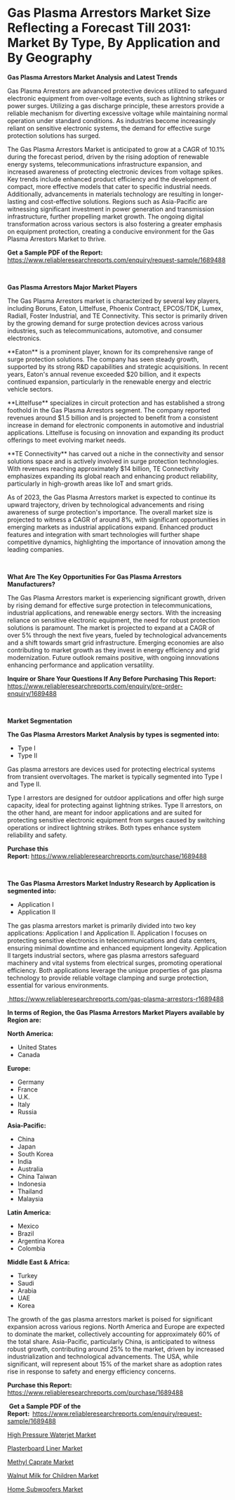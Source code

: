 <p><h1>Gas Plasma Arrestors Market Size Reflecting a Forecast Till 2031: Market By Type, By Application and By Geography</h1></p><p><strong>Gas Plasma Arrestors Market Analysis and Latest Trends</strong></p>
<p><p>Gas Plasma Arrestors are advanced protective devices utilized to safeguard electronic equipment from over-voltage events, such as lightning strikes or power surges. Utilizing a gas discharge principle, these arrestors provide a reliable mechanism for diverting excessive voltage while maintaining normal operation under standard conditions. As industries become increasingly reliant on sensitive electronic systems, the demand for effective surge protection solutions has surged.</p><p>The Gas Plasma Arrestors Market is anticipated to grow at a CAGR of 10.1% during the forecast period, driven by the rising adoption of renewable energy systems, telecommunications infrastructure expansion, and increased awareness of protecting electronic devices from voltage spikes. Key trends include enhanced product efficiency and the development of compact, more effective models that cater to specific industrial needs. Additionally, advancements in materials technology are resulting in longer-lasting and cost-effective solutions. Regions such as Asia-Pacific are witnessing significant investment in power generation and transmission infrastructure, further propelling market growth. The ongoing digital transformation across various sectors is also fostering a greater emphasis on equipment protection, creating a conducive environment for the Gas Plasma Arrestors Market to thrive.</p></p>
<p><strong>Get a Sample PDF of the Report:&nbsp;</strong> <a href="https://www.reliableresearchreports.com/enquiry/request-sample/1689488?utm_campaign=24&utm_medium=2&utm_source=Github&utm_content=ia&utm_term=19102024&utm_id=gas-plasma-arrestors">https://www.reliableresearchreports.com/enquiry/request-sample/1689488</a></p>
<p>&nbsp;</p>
<p><strong>Gas Plasma Arrestors Major Market Players</strong></p>
<p><p>The Gas Plasma Arrestors market is characterized by several key players, including Boruns, Eaton, Littelfuse, Phoenix Contract, EPCOS/TDK, Lumex, Radiall, Foster Industrial, and TE Connectivity. This sector is primarily driven by the growing demand for surge protection devices across various industries, such as telecommunications, automotive, and consumer electronics.</p><p>**Eaton** is a prominent player, known for its comprehensive range of surge protection solutions. The company has seen steady growth, supported by its strong R&D capabilities and strategic acquisitions. In recent years, Eaton's annual revenue exceeded $20 billion, and it expects continued expansion, particularly in the renewable energy and electric vehicle sectors.</p><p>**Littelfuse** specializes in circuit protection and has established a strong foothold in the Gas Plasma Arrestors segment. The company reported revenues around $1.5 billion and is projected to benefit from a consistent increase in demand for electronic components in automotive and industrial applications. Littelfuse is focusing on innovation and expanding its product offerings to meet evolving market needs.</p><p>**TE Connectivity** has carved out a niche in the connectivity and sensor solutions space and is actively involved in surge protection technologies. With revenues reaching approximately $14 billion, TE Connectivity emphasizes expanding its global reach and enhancing product reliability, particularly in high-growth areas like IoT and smart grids.</p><p>As of 2023, the Gas Plasma Arrestors market is expected to continue its upward trajectory, driven by technological advancements and rising awareness of surge protection's importance. The overall market size is projected to witness a CAGR of around 8%, with significant opportunities in emerging markets as industrial applications expand. Enhanced product features and integration with smart technologies will further shape competitive dynamics, highlighting the importance of innovation among the leading companies.</p></p>
<p>&nbsp;</p>
<p><strong>What Are The Key Opportunities For Gas Plasma Arrestors Manufacturers?</strong></p>
<p><p>The Gas Plasma Arrestors market is experiencing significant growth, driven by rising demand for effective surge protection in telecommunications, industrial applications, and renewable energy sectors. With the increasing reliance on sensitive electronic equipment, the need for robust protection solutions is paramount. The market is projected to expand at a CAGR of over 5% through the next five years, fueled by technological advancements and a shift towards smart grid infrastructure. Emerging economies are also contributing to market growth as they invest in energy efficiency and grid modernization. Future outlook remains positive, with ongoing innovations enhancing performance and application versatility.</p></p>
<p><strong>Inquire or Share Your Questions If Any Before Purchasing This Report:</strong> <a href="https://www.reliableresearchreports.com/enquiry/pre-order-enquiry/1689488?utm_campaign=24&utm_medium=2&utm_source=Github&utm_content=ia&utm_term=19102024&utm_id=gas-plasma-arrestors">https://www.reliableresearchreports.com/enquiry/pre-order-enquiry/1689488</a></p>
<p>&nbsp;</p>
<p><strong>Market Segmentation</strong></p>
<p><strong>The Gas Plasma Arrestors Market Analysis by types is segmented into:</strong></p>
<p><ul><li>Type I</li><li>Type II</li></ul></p>
<p><p>Gas plasma arrestors are devices used for protecting electrical systems from transient overvoltages. The market is typically segmented into Type I and Type II. </p><p>Type I arrestors are designed for outdoor applications and offer high surge capacity, ideal for protecting against lightning strikes. Type II arrestors, on the other hand, are meant for indoor applications and are suited for protecting sensitive electronic equipment from surges caused by switching operations or indirect lightning strikes. Both types enhance system reliability and safety.</p></p>
<p><strong>Purchase this Report:&nbsp;</strong><a href="https://www.reliableresearchreports.com/purchase/1689488?utm_campaign=24&utm_medium=2&utm_source=Github&utm_content=ia&utm_term=19102024&utm_id=gas-plasma-arrestors">https://www.reliableresearchreports.com/purchase/1689488</a></p>
<p>&nbsp;</p>
<p><strong>The Gas Plasma Arrestors Market Industry Research by Application is segmented into:</strong></p>
<p><ul><li>Application I</li><li>Application II</li></ul></p>
<p><p>The gas plasma arrestors market is primarily divided into two key applications: Application I and Application II. Application I focuses on protecting sensitive electronics in telecommunications and data centers, ensuring minimal downtime and enhanced equipment longevity. Application II targets industrial sectors, where gas plasma arrestors safeguard machinery and vital systems from electrical surges, promoting operational efficiency. Both applications leverage the unique properties of gas plasma technology to provide reliable voltage clamping and surge protection, essential for various environments.</p></p>
<p><a href="https://www.reliableresearchreports.com/gas-plasma-arrestors-r1689488?utm_campaign=24&utm_medium=2&utm_source=Github&utm_content=ia&utm_term=19102024&utm_id=gas-plasma-arrestors">&nbsp;https://www.reliableresearchreports.com/gas-plasma-arrestors-r1689488</a></p>
<p><strong>In terms of Region, the Gas Plasma Arrestors Market Players available by Region are:</strong></p>
<p>
    <p> <strong> North America: </strong>
        <ul>
            <li>United States</li>
            <li>Canada</li>
        </ul>
        </p> 
    <p> <strong> Europe: </strong>
        <ul>
            <li>Germany</li>
            <li>France</li>
            <li>U.K.</li>
            <li>Italy</li>
            <li>Russia</li>
        </ul>
        </p> 
    <p> <strong> Asia-Pacific: </strong>
        <ul>
            <li>China</li>
            <li>Japan</li>
            <li>South Korea</li>
            <li>India</li>
            <li>Australia</li>
            <li>China Taiwan</li>
            <li>Indonesia</li>
            <li>Thailand</li>
            <li>Malaysia</li>
        </ul>
        </p> 
    <p> <strong> Latin America: </strong>
        <ul>
            <li>Mexico</li>
            <li>Brazil</li>
            <li>Argentina Korea</li>
            <li>Colombia</li>
        </ul>
        </p> 
    <p> <strong> Middle East & Africa: </strong>
        <ul>
            <li>Turkey</li>
            <li>Saudi</li>
            <li>Arabia</li>
            <li>UAE</li>
            <li>Korea</li>
        </ul>
    </p>
    </p>
<p><p>The growth of the gas plasma arrestors market is poised for significant expansion across various regions. North America and Europe are expected to dominate the market, collectively accounting for approximately 60% of the total share. Asia-Pacific, particularly China, is anticipated to witness robust growth, contributing around 25% to the market, driven by increased industrialization and technological advancements. The USA, while significant, will represent about 15% of the market share as adoption rates rise in response to safety and energy efficiency concerns.</p></p>
<p><strong>Purchase this Report: </strong><a href="https://www.reliableresearchreports.com/purchase/1689488?utm_campaign=24&utm_medium=2&utm_source=Github&utm_content=ia&utm_term=19102024&utm_id=gas-plasma-arrestors">https://www.reliableresearchreports.com/purchase/1689488</a></p>
<p>&nbsp;<strong>Get a Sample PDF of the Report:&nbsp;&nbsp;</strong><a href="https://www.reliableresearchreports.com/enquiry/request-sample/1689488?utm_campaign=24&utm_medium=2&utm_source=Github&utm_content=ia&utm_term=19102024&utm_id=gas-plasma-arrestors">https://www.reliableresearchreports.com/enquiry/request-sample/1689488</a></p>
<p><strong></strong></p>
<p><p><a href="https://www.linkedin.com/pulse/high-pressure-waterjet-market-essentials-key-players-demand-awxze?utm_campaign=24&utm_medium=2&utm_source=Github&utm_content=ia&utm_term=19102024&utm_id=gas-plasma-arrestors">High Pressure Waterjet Market</a></p><p><a href="https://medium.com/@salliswaboniold6/global-plasterboard-liner-market-focus-on-application-end-use-industry-type-equipment-and-7861db8d04fe?utm_campaign=24&utm_medium=2&utm_source=Github&utm_content=ia&utm_term=19102024&utm_id=gas-plasma-arrestors">Plasterboard Liner Market</a></p><p><a href="https://medium.com/@althea2xonminic/methyl-caprate-market-transformation-comparative-analysis-2024-2031-03d4bcc76cc8?utm_campaign=24&utm_medium=2&utm_source=Github&utm_content=ia&utm_term=19102024&utm_id=gas-plasma-arrestors">Methyl Caprate Market</a></p><p><a href="https://github.com/poppeotabedvo5/Market-Research-Report-List-1/blob/main/walnut-milk-for-children-market.md?utm_campaign=24&utm_medium=2&utm_source=Github&utm_content=ia&utm_term=19102024&utm_id=gas-plasma-arrestors">Walnut Milk for Children Market</a></p><p><a href="https://issuu.com/reportprime-2/docs/home-subwoofers-market-size-2030.pp_eaaa65e23f8bcd?utm_campaign=24&utm_medium=2&utm_source=Github&utm_content=ia&utm_term=19102024&utm_id=gas-plasma-arrestors">Home Subwoofers Market</a></p></p>